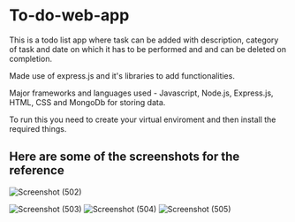<h1> To-do-web-app </h1>

This is a todo list app where task can be added with description, category of task and date on which it has to be performed and  and can be deleted on completion.

Made use of express.js and it's libraries to add functionalities.

Major frameworks and languages used - Javascript, Node.js, Express.js, HTML, CSS and MongoDb for storing data.

To run this you need to create your virtual enviroment and then install the required things.

<h2>Here are some of the screenshots for the reference</h2>

![Screenshot (502)](https://user-images.githubusercontent.com/100997223/176154958-ac080fdd-e24a-4a99-9eed-99ab85b37f97.png)

![Screenshot (503)](https://user-images.githubusercontent.com/100997223/176154973-b3443c55-1a91-46df-aef0-a3654ee5c088.png)
![Screenshot (504)](https://user-images.githubusercontent.com/100997223/176154985-0bb4cb1e-b43a-4b6a-af47-6fdd4d91fe79.png)
![Screenshot (505)](https://user-images.githubusercontent.com/100997223/176154999-1603e3ee-c258-41f6-a95b-ec85aa7ad277.png)
